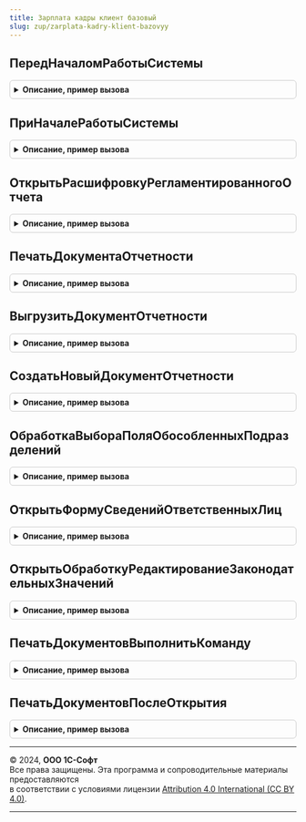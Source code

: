 ```yaml
---
title: Зарплата кадры клиент базовый
slug: zup/zarplata-kadry-klient-bazovyy
---
```



## ПередНачаломРаботыСистемы
<details style="margin: 1em 0; padding: 0.5em; border: 1px solid #ccc; border-radius: 6px;">

<summary style="font-weight: bold; cursor: pointer;">Описание, пример вызова</summary>

```bsl

// См. ОбщегоНазначенияКлиентПереопределяемый.ПередНачаломРаботыСистемы
Процедура ПередНачаломРаботыСистемы(Параметры) Экспорт
```

Пример вызова
```bsl
ЗарплатаКадрыКлиентБазовый.ПередНачаломРаботыСистемы(Параметры) 
```
</details>

## ПриНачалеРаботыСистемы
<details style="margin: 1em 0; padding: 0.5em; border: 1px solid #ccc; border-radius: 6px;">

<summary style="font-weight: bold; cursor: pointer;">Описание, пример вызова</summary>

```bsl

// См. ОбщегоНазначенияКлиентПереопределяемый.ПриНачалеРаботыСистемы
Процедура ПриНачалеРаботыСистемы(Параметры) Экспорт
```

Пример вызова
```bsl
ЗарплатаКадрыКлиентБазовый.ПриНачалеРаботыСистемы(Параметры) 
```
</details>

## ОткрытьРасшифровкуРегламентированногоОтчета
<details style="margin: 1em 0; padding: 0.5em; border: 1px solid #ccc; border-radius: 6px;">

<summary style="font-weight: bold; cursor: pointer;">Описание, пример вызова</summary>

```bsl

// См. РегламентированнаяОтчетностьКлиентПереопределяемый.ОткрытьРасшифровкуОтчета.
Процедура ОткрытьРасшифровкуРегламентированногоОтчета(ИДОтчета, ИДРедакцииОтчета, ИДИменПоказателей, ПараметрыОтчета) Экспорт
```

Пример вызова
```bsl
ЗарплатаКадрыКлиентБазовый.ОткрытьРасшифровкуРегламентированногоОтчета(ИДОтчета, ИДРедакцииОтчета, ИДИменПоказателей, ПараметрыОтчета) 
```
</details>

## ПечатьДокументаОтчетности
<details style="margin: 1em 0; padding: 0.5em; border: 1px solid #ccc; border-radius: 6px;">

<summary style="font-weight: bold; cursor: pointer;">Описание, пример вызова</summary>

```bsl

// См. РегламентированнаяОтчетностьКлиентПереопределяемый.Печать.
Процедура ПечатьДокументаОтчетности(Ссылка, ИмяМакетаДляПечати, СтандартнаяОбработка) Экспорт
```

Пример вызова
```bsl
ЗарплатаКадрыКлиентБазовый.ПечатьДокументаОтчетности(Ссылка, ИмяМакетаДляПечати, СтандартнаяОбработка) 
```
</details>

## ВыгрузитьДокументОтчетности
<details style="margin: 1em 0; padding: 0.5em; border: 1px solid #ccc; border-radius: 6px;">

<summary style="font-weight: bold; cursor: pointer;">Описание, пример вызова</summary>

```bsl

// См. РегламентированнаяОтчетностьКлиентПереопределяемый.Выгрузить.
Процедура ВыгрузитьДокументОтчетности(Ссылка, УникальныйИдентификаторФормы) Экспорт
```

Пример вызова
```bsl
ЗарплатаКадрыКлиентБазовый.ВыгрузитьДокументОтчетности(Ссылка, УникальныйИдентификаторФормы) 
```
</details>

## СоздатьНовыйДокументОтчетности
<details style="margin: 1em 0; padding: 0.5em; border: 1px solid #ccc; border-radius: 6px;">

<summary style="font-weight: bold; cursor: pointer;">Описание, пример вызова</summary>

```bsl

// См. РегламентированнаяОтчетностьКлиентПереопределяемый.СоздатьНовыйОбъект.
Процедура СоздатьНовыйДокументОтчетности(Организация, Тип, СтандартнаяОбработка) Экспорт
```

Пример вызова
```bsl
ЗарплатаКадрыКлиентБазовый.СоздатьНовыйДокументОтчетности(Организация, Тип, СтандартнаяОбработка) 
```
</details>

## ОбработкаВыбораПоляОбособленныхПодразделений
<details style="margin: 1em 0; padding: 0.5em; border: 1px solid #ccc; border-radius: 6px;">

<summary style="font-weight: bold; cursor: pointer;">Описание, пример вызова</summary>

```bsl

// См. РегламентированнаяОтчетностьКлиентПереопределяемый.ОбработкаВыбораПоляОбособленныхПодразделений
Процедура ОбработкаВыбораПоляОбособленныхПодразделений(Форма, СтандартнаяОбработка) Экспорт
```

Пример вызова
```bsl
ЗарплатаКадрыКлиентБазовый.ОбработкаВыбораПоляОбособленныхПодразделений(Форма, СтандартнаяОбработка) 
```
</details>

## ОткрытьФормуСведенийОтветственныхЛиц
<details style="margin: 1em 0; padding: 0.5em; border: 1px solid #ccc; border-radius: 6px;">

<summary style="font-weight: bold; cursor: pointer;">Описание, пример вызова</summary>

```bsl

// См. ЗарплатаКадрыКлиент.ОткрытьФормуСведенийОтветственныхЛиц.
Процедура ОткрытьФормуСведенийОтветственныхЛиц(Организация) Экспорт
```

Пример вызова
```bsl
ЗарплатаКадрыКлиентБазовый.ОткрытьФормуСведенийОтветственныхЛиц(Организация) 
```
</details>

## ОткрытьОбработкуРедактированиеЗаконодательныхЗначений
<details style="margin: 1em 0; padding: 0.5em; border: 1px solid #ccc; border-radius: 6px;">

<summary style="font-weight: bold; cursor: pointer;">Описание, пример вызова</summary>

```bsl

// См. ЗарплатаКадрыКлиент.ОткрытьОбработкуРедактированиеЗаконодательныхЗначений.
Процедура ОткрытьОбработкуРедактированиеЗаконодательныхЗначений() Экспорт
```

Пример вызова
```bsl
ЗарплатаКадрыКлиентБазовый.ОткрытьОбработкуРедактированиеЗаконодательныхЗначений() 
```
</details>

## ПечатьДокументовВыполнитьКоманду
<details style="margin: 1em 0; padding: 0.5em; border: 1px solid #ccc; border-radius: 6px;">

<summary style="font-weight: bold; cursor: pointer;">Описание, пример вызова</summary>

```bsl

// СтандартныеПодсистемы.УправлениеПечатью

// См. УправлениеПечатьюКлиентПереопределяемый.ПечатьДокументовВыполнитьКоманду
Процедура ПечатьДокументовВыполнитьКоманду(Форма, Команда, ПродолжитьВыполнениеНаСервере, ДополнительныеПараметры) Экспорт
```

Пример вызова
```bsl
ЗарплатаКадрыКлиентБазовый.ПечатьДокументовВыполнитьКоманду(Форма, Команда, ПродолжитьВыполнениеНаСервере, ДополнительныеПараметры) 
```
</details>

## ПечатьДокументовПослеОткрытия
<details style="margin: 1em 0; padding: 0.5em; border: 1px solid #ccc; border-radius: 6px;">

<summary style="font-weight: bold; cursor: pointer;">Описание, пример вызова</summary>

```bsl

// См. УправлениеПечатьюКлиентПереопределяемый.ПечатьДокументовПослеОткрытия
Процедура ПечатьДокументовПослеОткрытия(Форма) Экспорт
```

Пример вызова
```bsl
ЗарплатаКадрыКлиентБазовый.ПечатьДокументовПослеОткрытия(Форма) 
```
</details>

---

© 2024, **ООО 1С-Софт**  
Все права защищены. Эта программа и сопроводительные материалы предоставляются  
в соответствии с условиями лицензии [Attribution 4.0 International (CC BY 4.0)](https://creativecommons.org/licenses/by/4.0/legalcode).

---
